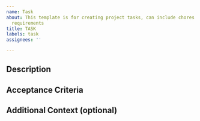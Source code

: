 ```yaml
---
name: Task
about: This template is for creating project tasks, can include chores and baseline
  requirements
title: TASK
labels: task
assignees: ''

---
```


## Description

## Acceptance Criteria

## Additional Context (optional)
